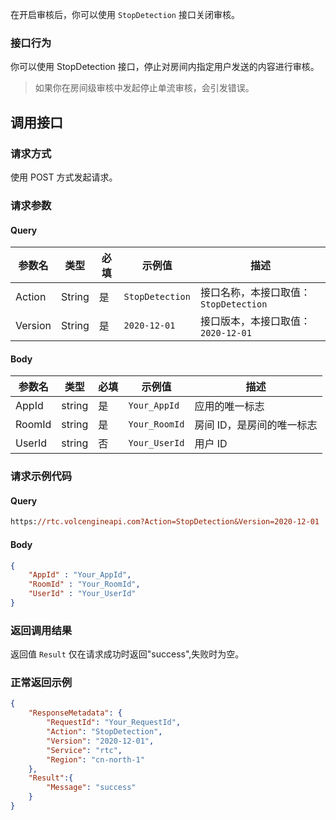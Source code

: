 在开启审核后，你可以使用 `StopDetection` 接口关闭审核。

### 接口行为

你可以使用 StopDetection 接口，停止对房间内指定用户发送的内容进行审核。

> 如果你在房间级审核中发起停止单流审核，会引发错误。
## 调用接口

### 请求方式

使用 POST 方式发起请求。

### 请求参数

#### Query

|参数名 |类型 |必填 |示例值 |描述 |
|---|---|---|---|---|
|Action |String |是 |`StopDetection` |接口名称，本接口取值：`StopDetection` |
|Version |String |是 |`2020-12-01` |接口版本，本接口取值：`2020-12-01` |


#### Body

|参数名 |类型 |必填 |示例值 |描述 |
|---|---|---|---|---|
|AppId |string |是 |`Your_AppId` |应用的唯一标志 |
|RoomId |string |是 |`Your_RoomId` |房间 ID，是房间的唯一标志 |
|UserId |string |否 |`Your_UserId` |用户 ID |


### 请求示例代码

#### Query

```postscript
https://rtc.volcengineapi.com?Action=StopDetection&Version=2020-12-01
```

#### Body

```json
{
    "AppId" : "Your_AppId",
    "RoomId" : "Your_RoomId",   
    "UserId" : "Your_UserId"
}
```

### 返回调用结果
返回值 `Result` 仅在请求成功时返回"success",失败时为空。

### 正常返回示例

```json
{
    "ResponseMetadata": {
        "RequestId": "Your_RequestId",
        "Action": "StopDetection",
        "Version": "2020-12-01",
        "Service": "rtc",
        "Region": "cn-north-1"
    },
    "Result":{
        "Message": "success"
    }
}
```